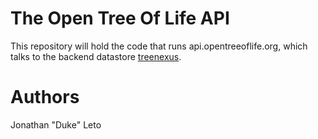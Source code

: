 # The Open Tree Of Life API

This repository will hold the code that runs api.opentreeoflife.org, which talks
to the backend datastore [treenexus](https://github.com/OpenTreeOfLife/treenexus).

# Authors

Jonathan "Duke" Leto
